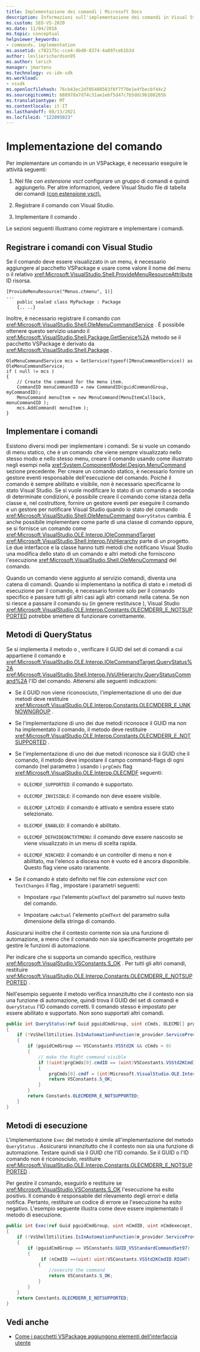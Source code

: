 ```yaml
---
title: Implementazione dei comandi | Microsoft Docs
description: Informazioni sull'implementazione dei comandi in Visual Studio, su come configurare un gruppo di comandi in un VSPackage, aggiungere un comando, registrare il comando e implementarlo.
ms.custom: SEO-VS-2020
ms.date: 11/04/2016
ms.topic: conceptual
helpviewer_keywords:
- commands, implementation
ms.assetid: c782175c-cce4-4bd0-8374-4a897ceb1b3d
author: leslierichardson95
ms.author: lerich
manager: jmartens
ms.technology: vs-ide-sdk
ms.workload:
- vssdk
ms.openlocfilehash: 76cb43ec2df05480563f0f7f70e1e4fbecbf44c2
ms.sourcegitcommit: 68897da7d74c31ae1ebf5d47c7b5ddc9b108265b
ms.translationtype: MT
ms.contentlocale: it-IT
ms.lasthandoff: 08/13/2021
ms.locfileid: "122095023"
---
```

# <a name="command-implementation"></a>Implementazione del comando
Per implementare un comando in un VSPackage, è necessario eseguire le attività seguenti:

1. Nel file *con estensione vsct* configurare un gruppo di comandi e quindi aggiungerlo. Per altre informazioni, vedere Visual Studio file di tabella dei comandi [(con estensione vsct).](../../extensibility/internals/visual-studio-command-table-dot-vsct-files.md)

2. Registrare il comando con Visual Studio.

3. Implementare il comando .

Le sezioni seguenti illustrano come registrare e implementare i comandi.

## <a name="register-commands-with-visual-studio"></a>Registrare i comandi con Visual Studio
 Se il comando deve essere visualizzato in un menu, è necessario aggiungere al pacchetto VSPackage e usare come valore il nome del menu o il relativo <xref:Microsoft.VisualStudio.Shell.ProvideMenuResourceAttribute> ID risorsa.

```
[ProvideMenuResource("Menus.ctmenu", 1)]
...
    public sealed class MyPackage : Package
    {.. ..}

```

 Inoltre, è necessario registrare il comando con <xref:Microsoft.VisualStudio.Shell.OleMenuCommandService> . È possibile ottenere questo servizio usando il <xref:Microsoft.VisualStudio.Shell.Package.GetService%2A> metodo se il pacchetto VSPackage è derivato da <xref:Microsoft.VisualStudio.Shell.Package> .

```
OleMenuCommandService mcs = GetService(typeof(IMenuCommandService)) as OleMenuCommandService;
if ( null != mcs )
{
    // Create the command for the menu item.
    CommandID menuCommandID = new CommandID(guidCommandGroup, myCommandID);
    MenuCommand menuItem = new MenuCommand(MenuItemCallback, menuCommandID );
    mcs.AddCommand( menuItem );
}

```

## <a name="implement-commands"></a>Implementare i comandi
 Esistono diversi modi per implementare i comandi. Se si vuole un comando di menu statico, che è un comando che viene sempre visualizzato nello stesso modo e nello stesso menu, creare il comando usando come illustrato negli esempi nella <xref:System.ComponentModel.Design.MenuCommand> sezione precedente. Per creare un comando statico, è necessario fornire un gestore eventi responsabile dell'esecuzione del comando. Poiché il comando è sempre abilitato e visibile, non è necessario specificarne lo stato Visual Studio. Se si vuole modificare lo stato di un comando a seconda di determinate condizioni, è possibile creare il comando come istanza della classe e, nel costruttore, fornire un gestore eventi per eseguire il comando e un gestore per notificare Visual Studio quando lo stato del comando <xref:Microsoft.VisualStudio.Shell.OleMenuCommand> `QueryStatus` cambia. È anche possibile implementare come parte di una classe di comando oppure, se si fornisce un comando come <xref:Microsoft.VisualStudio.OLE.Interop.IOleCommandTarget> <xref:Microsoft.VisualStudio.Shell.Interop.IVsHierarchy> parte di un progetto. Le due interfacce e la classe hanno tutti metodi che notificano Visual Studio una modifica dello stato di un comando e altri metodi che forniscono l'esecuzione <xref:Microsoft.VisualStudio.Shell.OleMenuCommand> del comando.

 Quando un comando viene aggiunto al servizio comandi, diventa una catena di comandi. Quando si implementano la notifica di stato e i metodi di esecuzione per il comando, è necessario fornire solo per il comando specifico e passare tutti gli altri casi agli altri comandi nella catena. Se non si riesce a passare il comando su (in genere restituisce ), Visual Studio <xref:Microsoft.VisualStudio.OLE.Interop.Constants.OLECMDERR_E_NOTSUPPORTED> potrebbe smettere di funzionare correttamente.

## <a name="querystatus-methods"></a>Metodi di QueryStatus
 Se si implementa il metodo o , verificare il GUID del set di comandi a cui appartiene il comando e <xref:Microsoft.VisualStudio.OLE.Interop.IOleCommandTarget.QueryStatus%2A> <xref:Microsoft.VisualStudio.Shell.Interop.IVsUIHierarchy.QueryStatusCommand%2A> l'ID del comando. Attenersi alle seguenti indicazioni:

- Se il GUID non viene riconosciuto, l'implementazione di uno dei due metodi deve restituire <xref:Microsoft.VisualStudio.OLE.Interop.Constants.OLECMDERR_E_UNKNOWNGROUP> .

- Se l'implementazione di uno dei due metodi riconosce il GUID ma non ha implementato il comando, il metodo deve restituire <xref:Microsoft.VisualStudio.OLE.Interop.Constants.OLECMDERR_E_NOTSUPPORTED> .

- Se l'implementazione di uno dei due metodi riconosce sia il GUID che il comando, il metodo deve impostare il campo command-flags di ogni comando (nel parametro ) usando i `prgCmds` flag <xref:Microsoft.VisualStudio.OLE.Interop.OLECMDF> seguenti:

  - `OLECMDF_SUPPORTED`: il comando è supportato.

  - `OLECMDF_INVISIBLE`: il comando non deve essere visibile.

  - `OLECMDF_LATCHED`: il comando è attivato e sembra essere stato selezionato.

  - `OLECMDF_ENABLED`: il comando è abilitato.

  - `OLECMDF_DEFHIDEONCTXTMENU`: il comando deve essere nascosto se viene visualizzato in un menu di scelta rapida.

  - `OLECMDF_NINCHED`: il comando è un controller di menu e non è abilitato, ma l'elenco a discesa non è vuoto ed è ancora disponibile. Questo flag viene usato raramente.

- Se il comando è stato definito nel file *con estensione vsct* con `TextChanges` il flag , impostare i parametri seguenti:

  - Impostare `rgwz` l'elemento `pCmdText` del parametro sul nuovo testo del comando.

  - Impostare `cwActual` l'elemento `pCmdText` del parametro sulla dimensione della stringa di comando.

Assicurarsi inoltre che il contesto corrente non sia una funzione di automazione, a meno che il comando non sia specificamente progettato per gestire le funzioni di automazione.

Per indicare che si supporta un comando specifico, restituire <xref:Microsoft.VisualStudio.VSConstants.S_OK> . Per tutti gli altri comandi, restituire <xref:Microsoft.VisualStudio.OLE.Interop.Constants.OLECMDERR_E_NOTSUPPORTED> .

Nell'esempio seguente il metodo verifica innanzitutto che il contesto non sia una funzione di automazione, quindi trova il GUID del set di comandi e `QueryStatus` l'ID comando corretti. Il comando stesso è impostato per essere abilitato e supportato. Non sono supportati altri comandi.

```csharp
public int QueryStatus(ref Guid pguidCmdGroup, uint cCmds, OLECMD[] prgCmds, IntPtr pCmdText)
{
    if (!VsShellUtilities.IsInAutomationFunction(m_provider.ServiceProvider))
    {
        if (pguidCmdGroup == VSConstants.VSStd2K && cCmds > 0)
        {
            // make the Right command visible
            if ((uint)prgCmds[0].cmdID == (uint)VSConstants.VSStd2KCmdID.RIGHT)
            {
                prgCmds[0].cmdf = (int)Microsoft.VisualStudio.OLE.Interop.Constants.MSOCMDF_ENABLED | (int)Microsoft.VisualStudio.OLE.Interop.Constants.MSOCMDF_SUPPORTED;
                return VSConstants.S_OK;
            }
        }
        return Constants.OLECMDERR_E_NOTSUPPORTED;
    }
}
```

## <a name="execution-methods"></a>Metodi di esecuzione
 L'implementazione `Exec` del metodo è simile all'implementazione del metodo `QueryStatus` . Assicurarsi innanzitutto che il contesto non sia una funzione di automazione. Testare quindi sia il GUID che l'ID comando. Se il GUID o l'ID comando non è riconosciuto, restituire <xref:Microsoft.VisualStudio.OLE.Interop.Constants.OLECMDERR_E_NOTSUPPORTED> .

 Per gestire il comando, eseguirlo e restituire se <xref:Microsoft.VisualStudio.VSConstants.S_OK> l'esecuzione ha esito positivo. Il comando è responsabile del rilevamento degli errori e della notifica. Pertanto, restituire un codice di errore se l'esecuzione ha esito negativo. L'esempio seguente illustra come deve essere implementato il metodo di esecuzione.

```csharp
public int Exec(ref Guid pguidCmdGroup, uint nCmdID, uint nCmdexecopt, IntPtr pvaIn, IntPtr pvaOut)
{
    if (!VsShellUtilities.IsInAutomationFunction(m_provider.ServiceProvider))
    {
        if (pguidCmdGroup == VSConstants.GUID_VSStandardCommandSet97)
        {
             if (nCmdID ==(uint) uint)VSConstants.VSStd2KCmdID.RIGHT)
            {
                //execute the command
                return VSConstants.S_OK;
            }
        }
    }
    return Constants.OLECMDERR_E_NOTSUPPORTED;
}
```

## <a name="see-also"></a>Vedi anche

- [Come i pacchetti VSPackage aggiungono elementi dell'interfaccia utente](../../extensibility/internals/how-vspackages-add-user-interface-elements.md)
